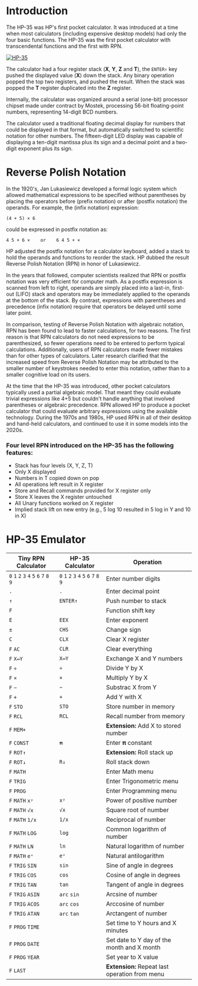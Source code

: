 # Introduction

The HP-35 was HP's first pocket calculator. It was introduced at a time when most calculators (including expensive desktop models) had only the four basic functions. The HP-35 was the first pocket calculator with transcendental functions and the first with RPN.

[![HP-35](https://www.hpmuseum.org/3qs/35v33q.jpg)](https://www.hpmuseum.org/hp35.htm)

The calculator had a four register stack (**X**, **Y**, **Z** and **T**), the `ENTER↑` key pushed the displayed value (**X**) down the stack. Any binary operation popped the top two registers, and pushed the result. When the stack was popped the **T** register duplicated into the **Z** register.

Internally, the calculator was organized around a serial (one-bit) processor chipset made under contract by Mostek, processing 56-bit floating-point numbers, representing 14-digit BCD numbers.

The calculator used a traditional floating decimal display for numbers that could be displayed in that format, but automatically switched to scientific notation for other numbers. The fifteen-digit LED display was capable of displaying a ten-digit mantissa plus its sign and a decimal point and a two-digit exponent plus its sign.

# Reverse Polish Notation

In the 1920's, Jan Lukasiewicz developed a formal logic system which allowed mathematical expressions to be specified without parentheses by placing the operators before (prefix notation) or after (postfix notation) the operands. For example, the (infix notation) expression:

```
(4 + 5) × 6
```

could be expressed in postfix notation as:

```
4 5 + 6 ×    or    6 4 5 + ×
```

HP adjusted the postfix notation for a calculator keyboard, added a stack to hold the operands and functions to reorder the stack. HP dubbed the result Reverse Polish Notation (RPN) in honor of Lukasiewicz.

In the years that followed, computer scientists realized that RPN or postfix notation was very efficient for computer math. As a postfix expression is scanned from left to right, operands are simply placed into a last-in, first-out (LIFO) stack and operators may be immediately applied to the operands at the bottom of the stack. By contrast, expressions with parentheses and precedence (infix notation) require that operators be delayed until some later point.

In comparison, testing of Reverse Polish Notation with algebraic notation, RPN has been found to lead to faster calculations, for two reasons. The first reason is that RPN calculators do not need expressions to be parenthesized, so fewer operations need to be entered to perform typical calculations. Additionally, users of RPN calculators made fewer mistakes than for other types of calculators. Later research clarified that the increased speed from Reverse Polish Notation may be attributed to the smaller number of keystrokes needed to enter this notation, rather than to a smaller cognitive load on its users.

At the time that the HP-35 was introduced, other pocket calculators typically used a partial algebraic model. That meant they could evaluate trivial expressions like 4+5 but couldn't handle anything that involved parentheses or algebraic precedence. RPN allowed HP to produce a pocket calculator that could evaluate arbitrary expressions using the available technology. During the 1970s and 1980s, HP used RPN in all of their desktop and hand-held calculators, and continued to use it in some models into the 2020s.

### Four level RPN introduced on the HP-35 has the following features: ###

- Stack has four levels (X, Y, Z, T)
- Only X displayed
- Numbers in T copied down on pop
- All operations left result in X register
- Store and Recall commands provided for X register only
- Store X leaves the X register untouched
- All Unary functions worked on X register
- Implied stack lift on new entry (e.g., 5 log 10 resulted in 5 log in Y and 10 in X)


# HP-35 Emulator

Tiny RPN Calculator | HP-35 Calculator | Operation
------------------- | ---------------- | ---------
`0` `1` `2` `3` `4` `5` `6` `7` `8` `9` | `0` `1` `2` `3` `4` `5` `6` `7` `8` `9` | Enter number digits
`.` | `.` | Enter decimal point
`↑` | `ENTER↑` | Push number to stack
`F` || Function shift key
`E` | `EEX` | Enter exponent
`±` | `CHS` | Change sign
`C` | `CLX` | Clear X register
`F` `AC`  | `CLR` | Clear everything
`F` `X↔Y` | `X↔Y` | Exchange X and Y numbers
`F` `÷` | `÷` | Divide Y by X
`F` `×` | `×` | Multiply Y by X
`F` `−` | `−` | Substrac X from Y
`F` `+` | `+` | Add Y with X
`F` `STO`   | `STO` | Store number in memory
`F` `RCL`   | `RCL` | Recall number from memory
`F` `MEM+`  || **Extension:** Add X to stored number
`F` `CONST` | `𝛑` | Enter 𝛑 constant
`F` `ROT↑`  || **Extension:** Roll stack up
`F` `ROT↓`  | `R↓` | Roll stack down
`F` `MATH`  || Enter Math menu
`F` `TRIG`  || Enter Trigonometric menu
`F` `PROG`  || Enter Programming menu
`F` `MATH` `xʸ` | `xʸ` | Power of positive number
`F` `MATH` `√x` | `√x` | Square root of number
`F` `MATH` `1/x` | `1/x` | Reciprocal of number
`F` `MATH` `LOG` | `log` | Common logarithm of number
`F` `MATH` `LN` | `ln` | Natural logarithm of number
`F` `MATH` `eˣ` | `eˣ` | Natural antilogarithm
`F` `TRIG` `SIN`  | `sin` | Sine of angle in degrees
`F` `TRIG` `COS`  | `cos` | Cosine of angle in degrees
`F` `TRIG` `TAN`  | `tan` | Tangent of angle in degrees
`F` `TRIG` `ASIN` | `arc` `sin` | Arcsine of number
`F` `TRIG` `ACOS` | `arc` `cos` | Arccosine of number
`F` `TRIG` `ATAN` | `arc` `tan` | Arctangent of number
`F` `PROG` `TIME` || Set time to Y hours and X minutes
`F` `PROG` `DATE` || Set date to Y day of the month and X month
`F` `PROG` `YEAR` || Set year to X value
`F` `LAST`  || **Extension:** Repeat last operation from menu
